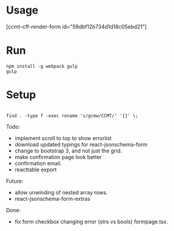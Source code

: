 # Usage
[ccmt-cff-render-form id="59dbf12b734d1d18c05ebd21"]


# Run
```npm install
npm install -g webpack gulp
gulp
```
# Setup
```cd "/mnt/c/Users/arama/Documents/My Web Sites/WordPress/wp-content/plugins/CFF"

find . -type f -exec rename 's/gcmw/CCMT/' '{}' \;
```

Todo:
- implement scroll to top to show errorlist
- download updated typings for react-jsonschema-form
- change to bootstrap 3, and not just the grid.
- make confirmation page look better
- confirmation email.
- reacttable export

Future:
- allow unwinding of nested array rows.
- react-jsonschema-form-extras

Done:
- fix form checkbox changing error (strs vs bools) formpage.tsx.